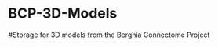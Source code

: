 # BCP-3D-Models
#Storage for 3D models from the Berghia Connectome Project
<!DOCTYPE html>
<html lang="en">
<head>
    <meta charset="UTF-8">
    <meta http-equiv="X-UA-Compatible" content="IE=edge">
    <meta name="viewport" content="width=device-width, initial-scale=1.0">
    <title>Wrapping Glia</title>
    <script type="module" src="https://ajax.googleapis.com/ajax/libs/model-viewer/3.1.1/model-viewer.min.js"></script>
    <style>
        #container {
            height: 600px;
            width: 600px;
            position: relative;
            margin:auto;
            background: #f7f7f7;
        }
        #aSide {
            height: 600px;
            width: 600px;
            position: absolute;
            top: calc(50% - 250px);
            margin-left: auto;
            margin-right: auto;
        }
        #aSide model-viewer{          
            width: 600px;
            height: 600px;
            position: absolute;
            top: 0;
            left: 0;
            border: none;
        }
        

    </style>
</head>
<body>
    <!--Main Container-->
    <div id="container">
        <div id="aSide">
            <model-viewer id= "neutral-lighting" id="color" camera-controls touch-action="pan-y"src="assests\fixedwrappingglia.glb" >
                <label for="neutral">Neutral Lighting: </label>
                <input id="neutral" type="checkbox" checked="true">
            </model-viewer>
        </div>

    </div>
   
    <script>
        (() => {
          const modelViewer = document.querySelector('#neutral-lighting');
          const checkbox = document.querySelector('#neutral');
          
          checkbox.addEventListener('change',() => {
            modelViewer.environmentImage = checkbox.checked ? '' : 'legacy';
          });
        })();
    </script>
</body>
</html>
